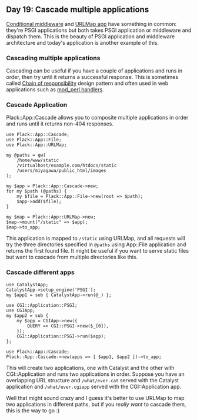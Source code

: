 ## Day 19: Cascade multiple applications

[Conditional middleware](http://advent.plackperl.org/2009/12/day-18-load-middleware-conditionally.html) and [URLMap app](http://advent.plackperl.org/2009/12/day-12-maps-multiple-apps-with-mount-and-urlmap.html) have something in common: they're PSGI applications but both takes PSGI application or middleware and dispatch them. This is the beauty of PSGI application and middleware architecture and today's application is another example of this.

### Cascading multiple applications

Cascading can be useful if you have a couple of applications and runs in order, then try until it returns a successful response. This is sometimes called [Chain of responsibility](http://en.wikipedia.org/wiki/Chain-of-responsibility_pattern) design pattern and often used in web applications such as [mod_perl handlers](http://perl.apache.org/docs/2.0/user/handlers/intro.html).

### Cascade Application

Plack::App::Cascade allows you to composite multiple applications in order and runs until it returns non-404 responses.

    use Plack::App::Cascade;
    use Plack::App::File;
    use Plack::App::URLMap;
    
    my @paths = qw(
        /home/www/static
        /virtualhost/example.com/htdocs/static
        /users/miyagawa/public_html/images
    );
    
    my $app = Plack::App::Cascade->new;
    for my $path (@paths) {
        my $file = Plack::App::File->new(root => $path);
        $app->add($file);
    }
    
    my $map = Plack::App::URLMap->new;
    $map->mount("/static" => $app);
    $map->to_app;

This application is mapped to `/static` using URLMap, and all requests will try the three directories specified in `@paths` using App::File application and returns the first found file. It might be useful if you want to serve static files but want to cascade from multiple directories like this.

### Cascade different apps

    use CatalystApp;
    CatalystApp->setup_engine('PSGI');
    my $app1 = sub { CatalystApp->run(@_) };
    
    use CGI::Application::PSGI;
    use CGIApp;
    my $app2 = sub {
        my $app = CGIApp->new({
            QUERY => CGI::PSGI->new($_[0]),
        });
        CGI::Application::PSGI->run($app);
    };
    
    use Plack::App::Cascade;
    Plack::App::Cascade->new(apps => [ $app1, $app2 ])->to_app;

This will create two applications, one with Catalyst and the other with CGI::Application and runs two applications in order. Suppose you have an overlapping URL structure and `/what/ever.cat` served with the Catalyst application and `/what/ever.cgiapp` served with the CGI::Application app.

Well that might sound crazy and I guess it's better to use URLMap to map two applications in different paths, but if you *really want* to cascade them, this is the way to go :)

